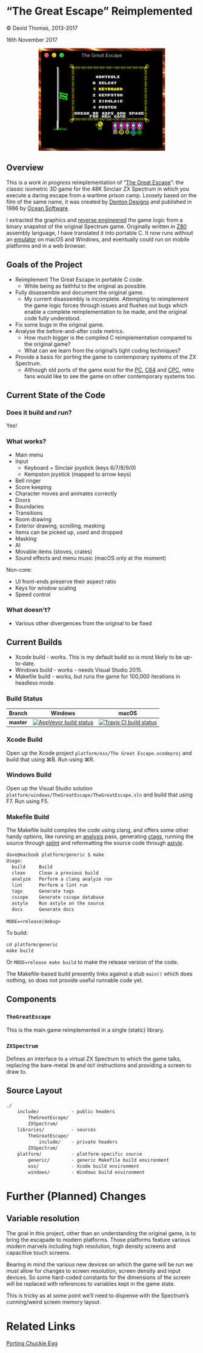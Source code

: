 # “The Great Escape” Reimplemented

© David Thomas, 2013-2017

16th November 2017

<p align="center">
  <img src="demo.gif" alt="Demo" />
</p>

## Overview
This is a _work in progress_ reimplementation of “[The Great Escape](http://www.worldofspectrum.org/infoseekid.cgi?id=0002125)”: the classic isometric 3D game for the 48K Sinclair ZX Spectrum in which you execute a daring escape from a wartime prison camp. Loosely based on the film of the same name, it was created by [Denton Designs](http://en.wikipedia.org/wiki/Denton_Designs) and published in 1986 by [Ocean Software](http://en.wikipedia.org/wiki/Ocean_Software).

I extracted the graphics and [reverse engineered](https://github.com/dpt/The-Great-Escape/) the game logic from a binary snapshot of the original Spectrum game. Originally written in [Z80](http://en.wikipedia.org/wiki/Zilog_Z80) assembly language, I have translated it into portable C. It now runs without an [emulator](http://fuse-emulator.sourceforge.net/) on macOS and Windows, and eventually could run on mobile platforms and in a web browser.

## Goals of the Project
* Reimplement The Great Escape in portable C code.
	* While being as faithful to the original as possible.
* Fully disassemble and document the original game.
	* My current disassembly is incomplete. Attempting to reimplement the game logic forces through issues and flushes out bugs which enable a complete reimplementation to be made, and the original code fully understood.
* Fix some bugs in the original game.
* Analyse the before-and-after code metrics.
	* How much bigger is the compiled C reimplementation compared to the original game?
	* What can we learn from the original’s tight coding techniques?
* Provide a basis for porting the game to contemporary systems of the ZX Spectrum.
	* Although old ports of the game exist for the [PC](http://www.abandonia.com/en/games/534/Great+Escape,+The.html), [C64](http://www.lemon64.com/?game_id=1090) and [CPC](http://www.amstradabandonware.com/en/gameitems/the-great-escape/1179), retro fans would like to see the game on other contemporary systems too.

## Current State of the Code
### Does it build and run?
Yes!

### What works?

- Main menu
- Input
  - Keyboard + Sinclair joystick (keys 6/7/8/9/0)
  - Kempston joystick (mapped to arrow keys)
- Bell ringer
- Score keeping
- Character moves and animates correctly
- Doors
- Boundaries
- Transitions
- Room drawing
- Exterior drawing, scrolling, masking
- Items can be picked up, used and dropped
- Masking
- AI
- Movable items (stoves, crates)
- Sound effects and menu music (macOS only at the moment)

Non-core:

- UI front-ends preserve their aspect ratio
- Keys for window scaling
- Speed control

### What doesn't?

- Various other divergences from the original to be fixed

## Current Builds
- Xcode build - works. This is my default build so is most likely to be up-to-date.
- Windows build - works - needs Visual Studio 2015.
- Makefile build - works, but runs the game for 100,000 iterations in headless mode.

### Build Status
| Branch     | Windows | macOS |
|------------|---------|-------|
| **master** | [![AppVeyor build status](https://ci.appveyor.com/api/projects/status/2uxw47bwpmdpw0a8/branch/master?svg=true)](https://ci.appveyor.com/project/dpt/the-great-escape-in-c/) | [![Travis CI build status](https://travis-ci.org/dpt/The-Great-Escape-in-C.svg?branch=master)](https://travis-ci.org/dpt/The-Great-Escape-in-C) |

### Xcode Build
Open up the Xcode project `platform/osx/The Great Escape.xcodeproj` and build that using ⌘B. Run using ⌘R.

### Windows Build
Open up the Visual Studio solution `platform/windows/TheGreatEscape/TheGreatEscape.sln` and build that using F7. Run using F5.

### Makefile Build
The Makefile build compiles the code using clang, and offers some other handy options, like running an [analysis](http://clang-analyzer.llvm.org/) pass, generating [ctags](http://ctags.sourceforge.net/), running the source through [splint](http://www.splint.org/) and reformatting the source code through [astyle](http://astyle.sourceforge.net/).

```
dave@macbook platform/generic $ make
Usage:
  build		Build
  clean		Clean a previous build
  analyze	Perform a clang analyze run
  lint		Perform a lint run
  tags		Generate tags
  cscope	Generate cscope database
  astyle	Run astyle on the source
  docs		Generate docs

MODE=<release|debug>
```

To build:

```
cd platform/generic
make build
```

Or `MODE=release make build` to make the release version of the code.

The Makefile-based build presently links against a stub `main()` which does nothing, so does not provide useful runnable code yet.

## Components
### `TheGreatEscape`
This is the main game reimplemented in a single (static) library.

### `ZXSpectrum`
Defines an interface to a virtual ZX Spectrum to which the game talks, replacing the bare-metal `IN` and `OUT` instructions and providing a screen to draw to.

## Source Layout
```
./
    include/            - public headers
        TheGreatEscape/
        ZXSpectrum/
    libraries/          - sources
        TheGreatEscape/
            include/    - private headers
        ZXSpectrum/
    platform/           - platform-specific source
        generic/        - generic Makefile build environment
        osx/            - Xcode build environment
        windows/        - Windows build environment
```

# Further (Planned) Changes
## Variable resolution
The goal in this project, other than an understanding the original game, is to bring the escapade to modern platforms. Those platforms feature various modern marvels including high resolution, high density screens and capacitive touch screens.

Bearing in mind the various new devices on which the game will be run we must allow for changes to screen resolution, screen density and input devices. So some hard-coded constants for the dimensions of the screen will be replaced with references to variables kept in the game state.

This is tricky as at some point we’ll need to dispense with the Spectrum’s cunning/weird screen memory layout.

# Related Links
[Porting Chuckie Egg](http://marklomas.net/ch-egg/articles/porting-ch-egg.htm)

